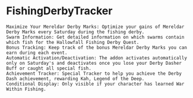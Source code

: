 # FishingDerbyTracker

    Maximize Your Mereldar Derby Marks: Optimize your gains of Mereldar Derby Marks every Saturday during the fishing derby.
    Swarm Information: Get detailed information on which swarms contain which fish for the Hallowfall Fishing Derby Quest.
    Bonus Tracking: Keep track of the bonus Mereldar Derby Marks you can earn during each event.
    Automatic Activation/Deactivation: The addon activates automatically only on Saturday's and deactivates once you lose your Derby Dasher Buff or caught all special fish.
    Achievement Tracker: Special Tracker to help you achieve the Derby Dash achievement, rewarding Kah, Legend of the Deep.
    Conditional Display: Only visible if your character has learned War Within Fishing.